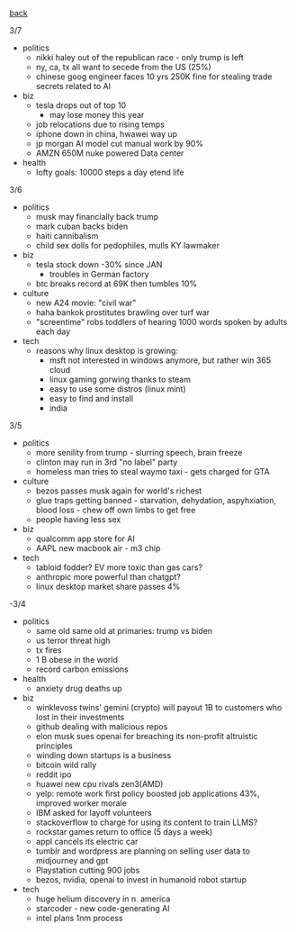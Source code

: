[back](./index.md)

3/7
- politics
  - nikki haley out of the republican race - only trump is left
  - ny, ca, tx all want to secede from the US (25%)
  - chinese goog engineer faces 10 yrs 250K fine for stealing trade secrets related to AI
- biz
  - tesla drops out of top 10
    - may lose money this year
  - job relocations due to rising temps
  - iphone down in china, hwawei way up
  - jp morgan AI model cut manual work by 90%
  - AMZN 650M nuke powered Data center
- health
  - lofty goals: 10000 steps a day etend life

3/6
- politics
  - musk may financially back trump
  - mark cuban backs biden
  - haiti cannibalism
  - child sex dolls for pedophiles, mulls KY lawmaker
- biz
  - tesla stock down -30% since JAN
    - troubles in German factory
  - btc breaks record at 69K then tumbles 10%
- culture
  - new A24 movie: "civil war"
  - haha bankok prostitutes brawling over turf war
  - "screentime" robs toddlers of hearing 1000 words spoken by adults each day
- tech
  - reasons why linux desktop is growing:
    - msft not interested in windows anymore, but rather win 365 cloud
    - linux gaming gorwing thanks to steam
    - easy to use some distros (linux mint)
    - easy to find and install
    - india


3/5
- politics
  - more senility from trump - slurring speech, brain freeze
  - clinton may run in 3rd "no label" party
  - homeless man tries to steal waymo taxi - gets charged for GTA
- culture
  - bezos passes musk again for world's richest
  - glue traps getting banned - starvation, dehydation, aspyhxiation, blood loss - chew off own limbs to get free
  - people having less sex
- biz
  - qualcomm app store for AI
  - AAPL new macbook air - m3 chip
- tech
  - tabloid fodder?  EV more toxic than gas cars?
  - anthropic more powerful than chatgpt?
  - linux desktop market share passes 4%

-3/4
- politics
  - same old same old at primaries: trump vs biden
  - us terror threat high
  - tx fires
  - 1 B obese in the world
  - record carbon emissions
- health
  - anxiety drug deaths up
- biz
  - winklevoss twins' gemini (crypto) will payout 1B to customers who lost in their investments
  - github dealing with malicious repos
  - elon musk sues openai for breaching its non-profit altruistic principles
  - winding down startups is a business
  - bitcoin wild rally
  - reddit ipo
  - huawei new cpu rivals zen3(AMD)
  - yelp: remote work first policy boosted job applications 43%, improved worker morale
  - IBM asked for layoff volunteers
  - stackoverflow to charge for using its content to  train LLMS?
  - rockstar games return to office (5 days a week)
  - appl cancels its electric car
  - tumblr and wordpress are planning on selling user data to midjourney and gpt
  - Playstation cutting 900 jobs
  - bezos, nvidia, openai to invest in humanoid robot startup
- tech
  - huge helium discovery in n. america
  - starcoder - new code-generating AI
  - intel plans 1nm process